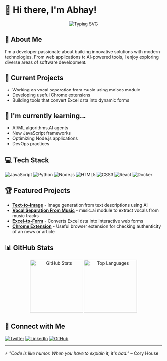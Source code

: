# 👋 Hi there, I'm Abhay!

<div align="center">
  <img src="https://readme-typing-svg.herokuapp.com?font=Fira+Code&pause=1000&color=2E9AFE&width=435&lines=Software+Developer;AI%2FML+Enthusiast;Always+learning+new+technologies" alt="Typing SVG" />
</div>

## 💫 About Me
I'm a developer passionate about building innovative solutions with modern technologies. From web applications to AI-powered tools, I enjoy exploring diverse areas of software development.

## 🔭 Current Projects
- Working on vocal separation from music using moises module
- Developing useful Chrome extensions
- Building tools that convert Excel data into dynamic forms

## 🌱 I'm currently learning...
- AI/ML algorithms,AI agents
- New JavaScript frameworks
- Optimizing Node.js applications
- DevOps practices

## 💻 Tech Stack
![JavaScript](https://img.shields.io/badge/-JavaScript-F7DF1E?style=for-the-badge&logo=javascript&logoColor=black)
![Python](https://img.shields.io/badge/-Python-3776AB?style=for-the-badge&logo=python&logoColor=white)
![Node.js](https://img.shields.io/badge/-Node.js-339933?style=for-the-badge&logo=node.js&logoColor=white)
![HTML5](https://img.shields.io/badge/-HTML5-E34F26?style=for-the-badge&logo=html5&logoColor=white)
![CSS3](https://img.shields.io/badge/-CSS3-1572B6?style=for-the-badge&logo=css3&logoColor=white)
![React](https://img.shields.io/badge/-React-61DAFB?style=for-the-badge&logo=react&logoColor=black)
![Docker](https://img.shields.io/badge/-Docker-2496ED?style=for-the-badge&logo=docker&logoColor=white)

## 🏆 Featured Projects
- [**Text-to-Image**](https://github.com/murarii07/Text-to-Image) - Image generation from text descriptions using AI
- [**Vocal Separation From Music**](https://github.com/murarii07/Vocal_Separation_From_Music) - music.ai module to extract vocals from music tracks
- [**Excel-to-Form**](https://github.com/murarii07/excel-to-form) - Converts Excel data into interactive web forms
- [**Chrome Extension**](https://github.com/murarii07/chromeExtension) - Useful browser extension for checking authenticity of an news or article

## 📊 GitHub Stats
<div align="center">
  <img src="https://github-readme-stats.vercel.app/api?username=murarii07&show_icons=true&theme=tokyonight" alt="GitHub Stats" height="170" />
  <img src="https://github-readme-stats.vercel.app/api/top-langs/?username=murarii07&layout=compact&theme=tokyonight" alt="Top Languages" height="170" />
</div>

## 🔗 Connect with Me
[![Twitter](https://img.shields.io/badge/Twitter-1DA1F2?style=for-the-badge&logo=twitter&logoColor=white)](https://x.com/Abhay22933706/)
[![LinkedIn](https://img.shields.io/badge/LinkedIn-0077B5?style=for-the-badge&logo=linkedin&logoColor=white)](https://www.linkedin.com/)
[![GitHub](https://img.shields.io/badge/GitHub-100000?style=for-the-badge&logo=github&logoColor=white)](https://github.com/murarii07)

---

⚡ *"Code is like humor. When you have to explain it, it's bad."* – Cory House
